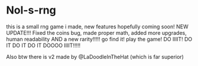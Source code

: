 # Nol-s-rng
this is a small rng game i made, new features hopefully coming soon!
NEW UPDATE!!! Fixed the coins bug, made proper math, added more upgrades, human readability AND a new rarity!!!!!
go find it! play the game! DO IIIIT! DO IT DO IT DO IT DOOOO IIIIT!!!!! 


Also btw there is v2 made by @LaDoodleInTheHat (which is far superior)